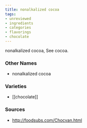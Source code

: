 ```yaml
---
title: nonalkalized cocoa
tags:
- unreviewed
- ingredients
- categories
- flavorings
- chocolate
---
```

nonalkalized cocoa, See cocoa.

### Other Names

* nonalkalized cocoa

### Varieties

* [[chocolate]]

### Sources
* http://foodsubs.com/Chocvan.html
